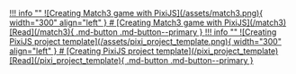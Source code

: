 <a href="pixi_project_template">
!!! info ""
    ![Сreating Match3 game with PixiJS](/assets/match3.png){ width="300" align="left" }
    # [Сreating Match3 game with PixiJS](/match3)
    [Read](/match3){ .md-button .md-button--primary }

</a>

<a href="pixi_project_template">
!!! info ""
    ![Сreating PixiJS project template](/assets/pixi_project_template.png){ width="300" align="left" }
    # [Сreating PixiJS project template](/pixi_project_template)
    [Read](/pixi_project_template){ .md-button .md-button--primary }

</a>

